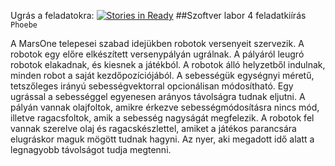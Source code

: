 Ugrás a feladatokra: [![Stories in Ready](https://badge.waffle.io/lzperx/Phoebe.png?label=ready&title=Ready)](https://waffle.io/lzperx/Phoebe)
##Szoftver labor 4 feladatkiírás
`Phoebe`

A MarsOne telepesei szabad idejükben robotok versenyeit szervezik.
A robotok egy előre elkészített versenypályán ugrálnak. A pályáról leugró robotok elakadnak, és kiesnek a játékból.
A robotok álló helyzetből indulnak, minden robot a saját kezdőpozíciójából.
A sebességük egységnyi méretű, tetszőleges irányú sebességvektorral opcionálisan módosítható. Egy ugrással a sebességgel egyenesen arányos távolságra tudnak eljutni.
A pályán vannak olajfoltok, amikre érkezve sebességmódosításra nincs mód, illetve ragacsfoltok, amik a sebesség nagyságát megfelezik.
A robotok fel vannak szerelve olaj és ragacskészlettel, amiket a játékos parancsára elugráskor maguk mögött tudnak hagyni.
Az nyer, aki megadott idő alatt a legnagyobb távolságot tudja megtenni.
